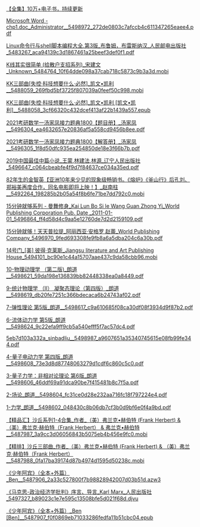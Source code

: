 [【全集】10万+电子书，持续更新](https://jilieryuyi.github.io/books2/)

[Microsoft Word - chp1.doc_Administrator__5498972_272de0803c7afccb4c611347265eaee4.pdf](https://url03.ctfile.com/f/64369603-1505400316-b9db2a?p=8078)

[Linux命令行与shell脚本编程大全.第3版_布鲁姆，布雷斯纳汉_人民邮电出版社_5483267_aca94139c3d1867461a25beef3def0f1.pdf](https://url03.ctfile.com/f/64369603-1505400313-f54607?p=8078)

[K线其实很简单 (给散户支招系列)_宋建文_Unknown_5484764_10f64dde098a37cab718c5873c9b3a3d.mobi](https://url03.ctfile.com/f/64369603-1505400310-834940?p=8078)

[KK三部曲[失控·科技想要什么·必然]_凯文•凯利__5488059_269fbd5bf3725f807039a0feef50c998.mobi](https://url03.ctfile.com/f/64369603-1505400307-41f190?p=8078)

[KK三部曲[失控·科技想要什么·必然]_凯文•凯利 [凯文•凯利]__5488058_3cf66320c432dcef413af22b1439a557.epub](https://url03.ctfile.com/f/64369603-1505400304-99261a?p=8078)

[2021考研数学一汤家凤接力题典1800【题目册】_汤家凤__5496304_ea4632657e20836af5a558cd9456b8ee.pdf](https://url03.ctfile.com/f/64369603-1505400301-f9cbcd?p=8078)

[2021考研数学一汤家凤接力题典1800【解答册】_汤家凤__5496305_1f8d50dfc935ea254850de18e3f66b7b.pdf](https://url03.ctfile.com/f/64369603-1505400298-cac0cf?p=8078)

[2019中国最佳中篇小说_王蒙,林建法,林源_辽宁人民出版社_5496647_c064cbeabfe4f9d7f84637ce034a35ed.pdf](https://url03.ctfile.com/f/64369603-1505400292-09876d?p=8078)

[82年生的金智英【亚洲10年来少见的现象级畅销书。《熔炉》《釜山行》后孔刘、郑裕美再度合作，同名电影即将上映！】_赵南柱__5492264_198285b2b05a54f8b6fe71be7dd792c0.mobi](https://url03.ctfile.com/f/64369603-1505400289-dc7a3a?p=8078)

[15分钟就够系列 - 曼舞修身_Kai Lun Bo Si le Wang Guan Zhong Yi_World Publishing Corporation Pub. Date _2011-01-01_5496864_ff4d58d4c9aa5e12760de7d2d2159109.pdf](https://url03.ctfile.com/f/64369603-1505400286-1177be?p=8078)

[15分钟就够！天天普拉提_阿丽西亚·安格罗 赵蕾_World Publishing Company_5496970_9fed693308fe9fb8a6a5dba204c6a30b.pdf](https://url03.ctfile.com/f/64369603-1505400280-cd474d?p=8078)

[14号门_[美] 彼得·克莱斯_Jiangsu literature and Art Publishing House_5494101_bc90e1c44a15707aae437c9da58cbb96.mobi](https://url03.ctfile.com/f/64369603-1505400277-67e707?p=8078)

[10-物理动理学 （第二版)_朗道__5498621_59da198e136839bb82448338ea0a8449.pdf](https://url03.ctfile.com/f/64369603-1505400274-a24c19?p=8078)

[9-统计物理学 （Ⅱ） 凝聚态理论（第四版）_朗道__5498619_db20fe7251c366bdecaca6b24743af02.pdf](https://url03.ctfile.com/f/64369603-1505400268-7fe3a2?p=8078)

[7-弹性理论 第5版_朗道__5498617_c9a610685f08ca30df08f3934d9f87b2.pdf](https://url03.ctfile.com/f/64369603-1505400265-4e6154?p=8078)

[6-流体动力学 第5版_朗道__5498624_9c22efa9ff9cb5a540efff5f7ac57dc4.pdf](https://url03.ctfile.com/f/64369603-1505400262-10422c?p=8078)

[5eb7d103a332a_sinbadliu__5498987_a9607651a35340745615e08fb99fe344.pdf](https://url03.ctfile.com/f/64369603-1505400259-52accf?p=8078)

[4-量子电动力学 第四版_朗道__5498608_73e3d8d87748063279d1cdf6c860c5c0.pdf](https://url03.ctfile.com/f/64369603-1505400253-54aabf?p=8078)

[3-量子力学：非相对论理论 第6版_朗道__5498606_46ddf69a91dca90be7f415481b8c7f5a.pdf](https://url03.ctfile.com/f/64369603-1505400247-f552f7?p=8078)

[2-场论_朗道__5498604_fc31ce0d28e232aa716fc18f797224e4.pdf](https://url03.ctfile.com/f/64369603-1505400244-cd888a?p=8078)

[1-力学_朗道__5498602_048430c8b06db7cf3b0d9bf6e0f4a9bd.pdf](https://url03.ctfile.com/f/64369603-1505400241-1a1cb7?p=8078)

[【精品汇】沙丘系列1-4合集_作者_（美）弗兰克•赫伯特 (Frank Herbert) & （美）弗兰克·赫伯特（Frank Herbert） & 弗兰克•赫伯特__5487987_3a9cc3d06056843b5075eb4b456e9fc0.mobi](https://url03.ctfile.com/f/64369603-1505400238-244ef3?p=8078)

[【精排】沙丘三部曲_作者_（美）弗兰克•赫伯特 (Frank Herbert) & （美）弗兰克·赫伯特（Frank Herbert）__5487988_0fa17ba39174d87b4974d1595d50238c.mobi](https://url03.ctfile.com/f/64369603-1505400235-1193ca?p=8078)

[《少年阿宾》（全本+外篇）_Ben__5487906_2a33c527800f7b98828942007d03b51d.azw3](https://url03.ctfile.com/f/64369603-1505400226-4bda6c?p=8078)

[《马克思-政治经济学批判》序言、导言_Karl Marx_人民出版社_5497327_b89023c1e7e595c13508bfe5d021f68d.djvu](https://url03.ctfile.com/f/64369603-1505400220-40c64c?p=8078)

[《少年阿宾》（全本+外篇）_Ben [Ben]__5487907_f0f0869eb71033286fedfa11b51cbc04.epub](https://url03.ctfile.com/f/64369603-1505400223-bbbb33?p=8078)